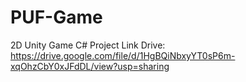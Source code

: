 # PUF-Game
2D Unity Game 
C# Project
Link Drive: https://drive.google.com/file/d/1HgBQiNbxyYT0sP6m-xqOhzCbY0xJFdDL/view?usp=sharing
